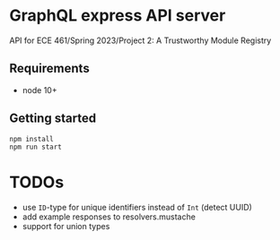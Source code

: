 # GraphQL express API server

API for ECE 461/Spring 2023/Project 2: A Trustworthy Module Registry

## Requirements

- node 10+

## Getting started

    npm install
    npm run start

# TODOs

- use `ID`-type for unique identifiers instead of `Int` (detect UUID)
- add example responses to resolvers.mustache
- support for union types
